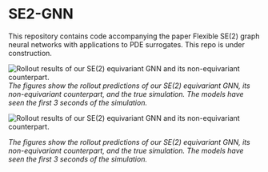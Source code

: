 # SE2-GNN
This repository contains code accompanying the paper Flexible SE(2) graph neural networks with applications to PDE surrogates. This repo is under construction.


![Rollout results of our SE(2) equivariant GNN and its non-equivariant counterpart.](images/sim_force1.gif)
*The figures show the rollout predictions of our SE(2) equivariant GNN, its non-equivariant counterpart, and the true simulation. The models have seen the first 3 seconds of the simulation.*


![Rollout results of our SE(2) equivariant GNN and its non-equivariant counterpart.](images/scatter_sim_smoke8.gif)

*The figures show the rollout predictions of our SE(2) equivariant GNN, its non-equivariant counterpart, and the true simulation. The models have seen the first 3 seconds of the simulation.*

